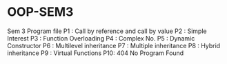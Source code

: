 # OOP-SEM3
Sem 3 Program file
P1 : Call by reference and call by value
P2 : Simple Interest
P3 : Function Overloading
P4 : Complex No.
P5 : Dynamic Constructor
P6 : Multilevel inheritance
P7 : Multiple inheritance
P8 : Hybrid inheritance
P9 : Virtual Functions
P10: 404 No Program Found
